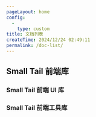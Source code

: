 ```yaml
---
pageLayout: home
config:
  -
    type: custom
title: 文档列表
createTime: 2024/12/24 02:49:11
permalink: /doc-list/
---
```


## Small Tail 前端库

### Small Tail 前端 UI 库

<CardGrid>
  <LinkCard title="st-common-ui-vue3" href="/st-common-ui-vue3/" icon="fluent-emoji:face-savoring-food" description="Small Tail 通用 Vue3 UI 组件库" />
  <LinkCard title="st-ui-vue3-navie" href="/st-ui-vue3-navie/" icon="fluent-emoji:face-with-diagonal-mouth" description="基于 Naive UI 封装的 Small Tail Vue3 UI 组件库" />
  <LinkCard title="st-common-ui-styles" href="/st-common-ui-styles/" icon="fluent-emoji:dotted-line-face" description="Small Tail 通用 UI 样式库" />
</CardGrid>

### Small Tail 前端工具库

<CardGrid>
  <LinkCard title="st-common-core" href="/st-common-core/" icon="fluent-emoji:cowboy-hat-face" description="Small Tail 通用核心库" />
  <LinkCard title="st-common-encrypt" href="/st-common-encrypt/" icon="fluent-emoji:face-with-open-eyes-and-hand-over-mouth" description="Small Tail 通用加密库" />
  <LinkCard title="st-common-req" href="/st-common-req/" icon="fluent-emoji:exploding-head" description="Small Tail 通用请求库" />
</CardGrid>